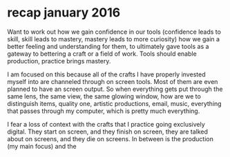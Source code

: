 # recap january 2016

Want to work out how we gain confidence in our tools (confidence leads to skill, skill leads to mastery, mastery leads to more curiosity) how we gain a better feeling and understanding for them, to ultimately gave tools as a gateway to bettering a craft or a field of work. Tools should enable production, practice brings mastery.

I am focused on this because all of the crafts I have properly invested myself into are channeled through on screen tools. Most of them are even planned to have an screen output. So when everything gets put through the same lens, the same view, the same glowing window, how are we to distinguish items, quality one, artistic productions, email, music, everything that passes through my computer, which is pretty much everything.

I fear a loss of context with the crafts that I practice going exclusively digital. They start on screen, and they finish on screen, they are talked about on screens, and they die on screens. In between is the production (my main focus) and the 